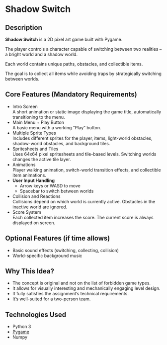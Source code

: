 # **Shadow Switch**

## **Description**

**Shadow Switch** is a 2D pixel art game built with Pygame.

The player controls a character capable of switching between two realities – a bright world and a shadow world.

Each world contains unique paths, obstacles, and collectible items.

The goal is to collect all items while avoiding traps by strategically switching between worlds.

## **Core Features (Mandatory Requirements)**

* Intro Screen  
  A short animation or static image displaying the game title, automatically transitioning to the menu.  
* Main Menu \+ Play Button  
  A basic menu with a working “Play” button.  
* Multiple Sprite Types  
  Includes different sprites for the player, items, light-world obstacles, shadow-world obstacles, and background tiles.  
* Spritesheets and Tiles  
  Uses 64x64 pixel spritesheets and tile-based levels. Switching worlds changes the active tile layer.  
* Animations  
  Player walking animation, switch-world transition effects, and collectible item animations.  
* **User Input Handling**  
  * Arrow keys or WASD to move  
  * Spacebar to switch between worlds  
* Collision and Reactions  
  Collisions depend on which world is currently active. Obstacles in the inactive world are ignored.  
* Score System  
  Each collected item increases the score. The current score is always displayed on screen.

## **Optional Features (if time allows)**

* Basic sound effects (switching, collecting, collision)  
* World-specific background music

## **Why This Idea?**

* The concept is original and not on the list of forbidden game types.  
* It allows for visually interesting and mechanically engaging level design.  
* It fully satisfies the assignment’s technical requirements.  
* It’s well-suited for a two-person team.

## Technologies Used
 
* Python 3
* [Pygame](https://www.pygame.org/)
* Numpy